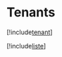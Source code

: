 # Tenants

[!include[tenant](tenants.tenant.autogen.md)]

[!include[liste](tenants.liste.autogen.md)]









































































































































